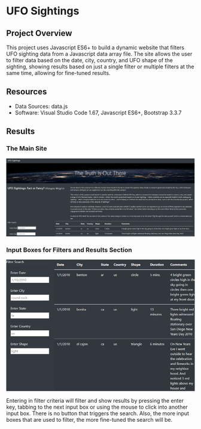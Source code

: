 # UFO Sightings

## Project Overview

This project uses Javascript ES6+ to build a dynamic website that filters UFO sighting data from a Javascript data array file. The site allows the user to filter data based on the date, city, country, and UFO shape of the sighting, showing results based on just a single filter or multiple filters at the same time, allowing for fine-tuned results. 

## Resources

- Data Sources: data.js
- Software: Visual Studio Code 1.67, Javascript ES6+, Bootstrap 3.3.7

## Results

### The Main Site

![main page](https://github.com/mein0819/UFO_JavaScript/blob/main/readMeImages/mainpage_Full.png)

### Input Boxes for Filters and Results Section

![filters](https://github.com/mein0819/UFO_JavaScript/blob/main/readMeImages/filterMain.png)

Entering in filter criteria will filter and show results by pressing the enter key, tabbing to the next input box or using the mouse to click into another input box. There is no button that triggers the search. Also, the more input boxes that are used to filter, the more fine-tuned the search will be.

